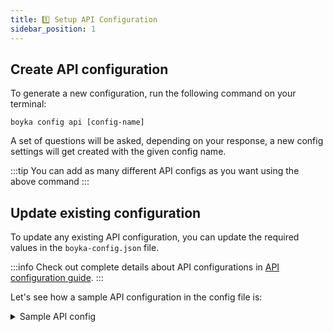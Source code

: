 ```yaml
---
title: 1️⃣ Setup API Configuration
sidebar_position: 1
---
```


## Create API configuration

To generate a new configuration, run the following command on your terminal:

```shell
boyka config api [config-name]
```

A set of questions will be asked, depending on your response, a new config settings will get created with the given config name.

:::tip
You can add as many different API configs as you want using the above command
:::

## Update existing configuration

To update any existing API configuration, you can update the required values in the `boyka-config.json` file.

:::info
Check out complete details about API configurations in [API configuration guide][api-config].
:::

Let's see how a sample API configuration in the config file is:

<details>
  <summary>Sample API config</summary>

```json title="src/test/resources/boyka-config.json"
{
  "api": {
    "test_reqres": {
      "base_uri": "https://reqres.in",
      "base_path": "/api",
      "read_timeout": 2,
      "write_timeout": 2,
      "connection_timeout": 1,
      "logging": {
        "request": true,
        "response": true
      },
      "schema_path":"schema/",
      "validate_ssl": true,
      "verify_host_name": true
    }
  }
}
```

</details>

[api-config]: /docs/guides/config/configuration#api-config
